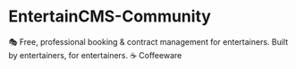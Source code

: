 # EntertainCMS-Community
🎭 Free, professional booking &amp; contract management for entertainers. Built by entertainers, for entertainers. ☕ Coffeeware
